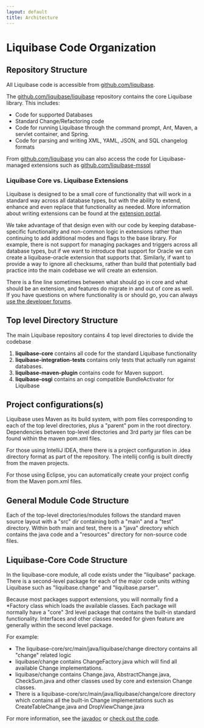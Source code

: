 ```yaml
---
layout: default
title: Architecture
---
```


# Liquibase Code Organization

## Repository Structure

All Liquibase code is accessible from [github.com/liquibase](http://github.com/liquibase).

The [github.com/liquibase/liquibase](http://github.com/liquibase/liquibase) repository contains the core Liquibase library. This includes:

* Code for supported Databases
* Standard Change/Refactoring code
* Code for running Liquibase through the command prompt, Ant, Maven, a servlet container, and Spring.
* Code for parsing and writing XML, YAML, JSON, and SQL changelog formats

From [github.com/liquibase](http://github.com/liquibase) you can also access the code for Liquibase-managed extensions such as [github.com/liquibase-mssql](http://github.com/liquibase/liquibase-mssql)

### Liquibase Core vs. Liquibase Extensions

Liquibase is designed to be a small core of functionality that will work in a standard way across all database types, but with the ability to extend, enhance and even replace that functionality as needed.
More information about writing extensions can be found at the [extension portal](../extensions/index.html).

We take advantage of that design even with our code by keeping database-specific functionality and non-common logic in extensions rather than continuing to add additional modes and flags to the base library.
For example, there is not support for managing packages and triggers across all database types, but if we want to introduce that support for Oracle we can create a liquibase-oracle extension that supports that.
Similarly, if want to provide a way to ignore all checksums, rather than build that potentially bad practice into the main codebase we will create an extension.

There is a fine line sometimes between what should go in core and what should be an extension, and features do migrate in and out of core as well. If you have questions on where functionality is or should go,
you can always [use the developer forums](../community/index.html).

## Top level Directory Structure

The main Liquibase repository contains 4 top level directories to divide the codebase

1. **liquibase-core** contains all code for the standard Liquibase functionality
1. **liquibase-integration-tests** contains only tests that actually run against databases.
1. **liquibase-maven-plugin** contains code for Maven support.
1. **liquibase-osgi** contains an osgi compatible BundleActivator for Liquibase

## Project configurations(s)

Liquibase uses Maven as its build system, with pom files corresponding to each of the top level directories, plus a "parent" pom in the root directory.
Dependencies between top-level directories and 3rd party jar files can be found within the maven pom.xml files.

For those using IntelliJ IDEA, there there is a project configuration in .idea directory format as part of the repository.
The intellij config is built directly from the maven projects.

For those using Eclipse, you can automatically create your project config from the Maven pom.xml files.

## General Module Code Structure

Each of the top-level directories/modules follows the standard maven source layout with a "src" dir containing both a "main" and a "test" directory.
Within both main and test, there is a "java" directory which contains the java code and a "resources" directory for non-source code files.

## Liquibase-Core Code Structure

In the liquibase-core module, all code exists under the "liquibase" package.
There is a second-level package for each of the major code units withing Liquibase such as "liquibase.change" and "liquibase.parser".

Because most packages support extensions, you will normally find a \*Factory class which loads the available classes. Each package will normally have a "core" 3rd level package that contains the built-in standard functionality.
Interfaces and other classes needed for given feature are generally within the second level package.

For example:

* The liquibase-core/src/main/java/liquibase/change directory contains all "change" related logic
* liquibase/change contains ChangeFactory.java which will find all available Change implementations.
* liquibase/change contains Change.java, AbstractChange.java, CheckSum.java and other classes used by core and extension Change classes.
* There is a liquibase-core/src/main/java/liquibase/change/core directory which contains all the built-in Change implementations such as CreateTableChange.java and DropViewChange.java

For more information, see the [javadoc](../javadoc/index.html) or [check out the code](http://github.com/liquibase/liquibase).
